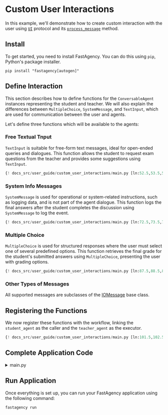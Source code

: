 # Custom User Interactions

In this example, we'll demonstrate how to create custom interaction with the user using [`UI`](../../../../api/fastagency/UI/) protocol and its [`process_message`](../../../../api/fastagency/UI/#fastagency.UI.create_subconversation) method.


## Install

To get started, you need to install FastAgency. You can do this using `pip`, Python's package installer.

```console
pip install "fastagency[autogen]"
```


## Define Interaction

This section describes how to define functions for the `ConversableAgent` instances representing the student and teacher. We will also explain the differences between `MultipleChoice`, `SystemMessage`, and `TextInput`, which are used for communication between the user and agents.

Let's define three functions which will be available to the agents:

### Free Textual Tnput

`TextInput` is suitable for free-form text messages, ideal for open-ended queries and dialogues. This function allows the student to request exam questions from the teacher and provides some suggestions using `TextInput`.

```python
{! docs_src/user_guide/custom_user_interactions/main.py [ln:52.5,53.5,54.5,55.5,56.5,57.5,58.5,59.5,60.5,61.5,62.5,63.5,64.5,66.5,67.5,68.5,69.5,70.5] !}
```

### System Info Messages

`SystemMessage` is used for operational or system-related instructions, such as logging data, and is not part of the agent dialogue. This function logs the final answers after the student completes the discussion using `SystemMessage` to log the event.

```python
{! docs_src/user_guide/custom_user_interactions/main.py [ln:72.5,73.5,74.5,75.5,76.5,77.5,78.5,79.5,80.5,81.5,82.5,83.5,84.5,85.5] !}
```

### Multiple Choice

`MultipleChoice` is used for structured responses where the user must select one of several predefined options. This function retrieves the final grade for the student's submitted answers using `MultipleChoice`, presenting the user with grading options.

```python
{! docs_src/user_guide/custom_user_interactions/main.py [ln:87.5,88.5,89.5,90.5,91.5,92.5,93.5,94.5,96.5,97.5,98.5,99.5] !}
```

### Other Types of Messages

All supported messages are subclasses of the [IOMessage](../../../../api/fastagency/IOMessage/) base class.

## Registering the Functions
We now register these functions with the workflow, linking the `student_agent` as the caller and the `teacher_agent` as the executor.

```python
{! docs_src/user_guide/custom_user_interactions/main.py [ln:101.5,102.5,103.5,104.5,105.5,106.5,107.5,108.5,109.5,110.5,111.5,112.5,113.5,114.5,115.5,116.5,117.5,118.5,119.5,120.5,121.5,122.5,123.5] !}
```

## Complete Application Code

<details>
<summary>main.py</summary>
```python
{! docs_src/user_guide/custom_user_interactions/main.py!}
```
</details>

## Run Application

Once everything is set up, you can run your FastAgency application using the following command:

```console
fastagency run
```
